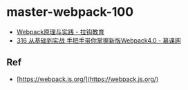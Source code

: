 # master-webpack-100



* [Webpack原理与实践 - 拉钩教育](./lagou-88)
* [316 从基础到实战 手把手带你掌握新版Webpack4.0 - 慕课网](./imooc-316)

## Ref

* [https://webpack.js.org/](https://webpack.js.org/)